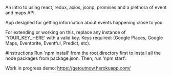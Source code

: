 An intro to using react, redux, axios, jsonp, promises and a plethora of event and maps API.

App designed for getting information about events happening close to you.

For extending or working on this, replace any instance of 'YOUR_KEY_HERE' with a valid key.
Keys required: (Google Places, Google Maps, Eventbrite, Eventful, Predict, etc).

#Instructions
Run 'npm install' from the root directory first to install all the node packages from package.json.
Then, run 'npm start'.

Work in progress demo: https://getoutnow.herokuapp.com/

